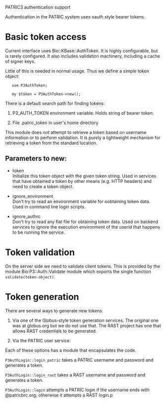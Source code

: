 PATRIC3 authentication support

Authentication in the PATRIC system uses oauth style bearer tokens.

# Basic token access

Current interface uses Bio::KBase::AuthToken. It is highly configurable, but is 
rarely configured. It also includes validation machinery, including a cache of signer keys.

Little of this is needed in normal usage. Thus we define a simple token object:

       use P3AuthToken;

       my $token = P3AuthToken->new();

There is a default search path for finding tokens:

1. P3_AUTH_TOKEN environment variable. Holds string of bearer token.

2. File .patric_token in user's home directory

This module does *not* attempt to retrieve a token based on username information or to perform validation. 
It is purely a lightweight mechanism for retrieving a token from the standard location.

## Parameters to new:

* token  
Initialize this token object with the given token string. Used
in services that have obtained a token by other means (e.g. 
HTTP headers) and need to create a token object.

* ignore_environment  
Don't try to read an environment variable for oobtaining token data. Used
in command line login scripts.

* ignore_authrc  
Don't try to read any flat file for obtaining token data. Used
on backend services to ignore the execution environment of
the userid that happens to be running the service.

# Token validation

On the server side we need to validate client tokens. This is provided by the 
module Bio:P3::Auth::Validate module which exports the single function `validate(token-object)`.

# Token generation

There are several ways to generate new tokens.

1. Via one of the Globus-style token generation services. The original one was at globus.org but we do not
use that. The RAST project has one that allows RAST credentials to be generated.

2. Via the PATRIC user service. 

Each of these options has a module that encapsulates the code. 

`P3AuthLogin::login_patric` takes a PATRIC username and password and generates a token.

`P3AuthLogin::login_rast` takes a RAST username and password and generates a token.

`P3AuthLogin::login` attempts a PATRIC login if the username ends with @patricbrc.org; otherwise 
it attempts a RAST login.p

